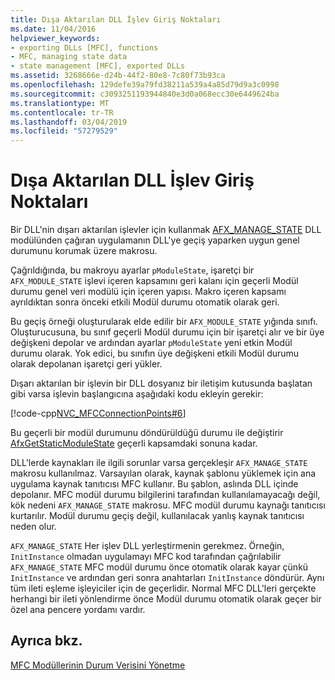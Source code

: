 ```yaml
---
title: Dışa Aktarılan DLL İşlev Giriş Noktaları
ms.date: 11/04/2016
helpviewer_keywords:
- exporting DLLs [MFC], functions
- MFC, managing state data
- state management [MFC], exported DLLs
ms.assetid: 3268666e-d24b-44f2-80e8-7c80f73b93ca
ms.openlocfilehash: 129defe39a79fd38211a539a4a85d79d9a3c0998
ms.sourcegitcommit: c3093251193944840e3d0a068ecc30e6449624ba
ms.translationtype: MT
ms.contentlocale: tr-TR
ms.lasthandoff: 03/04/2019
ms.locfileid: "57279529"
---
```

# <a name="exported-dll-function-entry-points"></a>Dışa Aktarılan DLL İşlev Giriş Noktaları

Bir DLL'nin dışarı aktarılan işlevler için kullanmak [AFX_MANAGE_STATE](reference/extension-dll-macros.md#afx_manage_state) DLL modülünden çağıran uygulamanın DLL'ye geçiş yaparken uygun genel durumunu korumak üzere makrosu.

Çağrıldığında, bu makroyu ayarlar `pModuleState`, işaretçi bir `AFX_MODULE_STATE` işlevi içeren kapsamını geri kalanı için geçerli Modül durumu genel veri modülü için içeren yapısı. Makro içeren kapsamı ayrıldıktan sonra önceki etkili Modül durumu otomatik olarak geri.

Bu geçiş örneği oluşturularak elde edilir bir `AFX_MODULE_STATE` yığında sınıfı. Oluşturucusuna, bu sınıf geçerli Modül durumu için bir işaretçi alır ve bir üye değişkeni depolar ve ardından ayarlar `pModuleState` yeni etkin Modül durumu olarak. Yok edici, bu sınıfın üye değişkeni etkili Modül durumu olarak depolanan işaretçi geri yükler.

Dışarı aktarılan bir işlevin bir DLL dosyanız bir iletişim kutusunda başlatan gibi varsa işlevin başlangıcına aşağıdaki kodu ekleyin gerekir:

[!code-cpp[NVC_MFCConnectionPoints#6](../mfc/codesnippet/cpp/exported-dll-function-entry-points_1.cpp)]

Bu geçerli bir modül durumunu döndürüldüğü durumu ile değiştirir [AfxGetStaticModuleState](reference/extension-dll-macros.md#afxgetstaticmodulestate) geçerli kapsamdaki sonuna kadar.

DLL'lerde kaynakları ile ilgili sorunlar varsa gerçekleşir `AFX_MANAGE_STATE` makrosu kullanılmaz. Varsayılan olarak, kaynak şablonu yüklemek için ana uygulama kaynak tanıtıcısı MFC kullanır. Bu şablon, aslında DLL içinde depolanır. MFC modül durumu bilgilerini tarafından kullanılamayacağı değil, kök nedeni `AFX_MANAGE_STATE` makrosu. MFC modül durumu kaynağı tanıtıcısı kurtarılır. Modül durumu geçiş değil, kullanılacak yanlış kaynak tanıtıcısı neden olur.

`AFX_MANAGE_STATE` Her işlev DLL yerleştirmenin gerekmez. Örneğin, `InitInstance` olmadan uygulamayı MFC kod tarafından çağrılabilir `AFX_MANAGE_STATE` MFC modül durumu önce otomatik olarak kayar çünkü `InitInstance` ve ardından geri sonra anahtarları `InitInstance` döndürür. Aynı tüm ileti eşleme işleyiciler için de geçerlidir. Normal MFC DLL'leri gerçekte herhangi bir ileti yönlendirme önce Modül durumu otomatik olarak geçer bir özel ana pencere yordamı vardır.

## <a name="see-also"></a>Ayrıca bkz.

[MFC Modüllerinin Durum Verisini Yönetme](../mfc/managing-the-state-data-of-mfc-modules.md)
